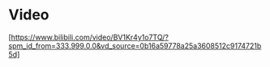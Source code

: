 # Video
[https://www.bilibili.com/video/BV1Kr4y1o7TQ/?spm_id_from=333.999.0.0&vd_source=0b16a59778a25a3608512c9174721b5d]
